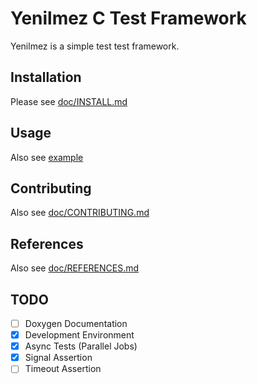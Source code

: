 # Yenilmez C Test Framework
Yenilmez is a simple test test framework. 

## Installation
Please see [doc/INSTALL.md](doc/INSTALL.md)

## Usage
Also see [example](example)

## Contributing
Also see [doc/CONTRIBUTING.md](doc/CONTRIBUTING.md)

## References
Also see [doc/REFERENCES.md](doc/REFERENCES.md)

## TODO
- [ ] Doxygen Documentation
- [X] Development Environment
- [X] Async Tests (Parallel Jobs)
- [X] Signal Assertion
- [ ] Timeout Assertion
